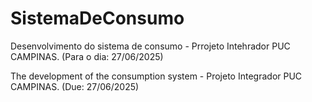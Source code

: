 # SistemaDeConsumo
Desenvolvimento do sistema de consumo - Prrojeto Intehrador PUC CAMPINAS. (Para o dia: 27/06/2025)

The development of the consumption system - Projeto Integrador PUC CAMPINAS. (Due: 27/06/2025)
